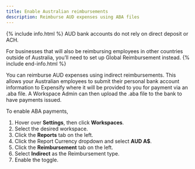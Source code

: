 ```yaml
---
title: Enable Australian reimbursements
description: Reimburse AUD expenses using ABA files
---
```

<div id="expensify-classic" markdown="1">

{% include info.html %}
AUD bank accounts do not rely on direct deposit or ACH.

For businesses that will also be reimbursing employees in other countries outside of Australia, you’ll need to set up Global Reimbursement instead.
{% include end-info.html %}

You can reimburse AUD expenses using indirect reimbursements. This allows your Australian employees to submit their personal bank account information to Expensify where it will be provided to you for payment via an .aba file. A Workspace Admin can then upload the .aba file to the bank to have payments issued. 

To enable ABA payments,

1. Hover over **Settings**, then click **Workspaces**. 
2. Select the desired workspace. 
3. Click the **Reports** tab on the left. 
4. Click the Report Currency dropdown and select **AUD A$**. 
5. Click the **Reimbursement** tab on the left. 
6. Select **Indirect** as the Reimbursement type.
7. Enable the toggle.

</div>

